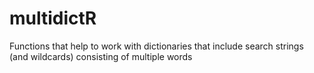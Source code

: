 # multidictR
Functions that help to work with dictionaries that include search strings (and wildcards) consisting of multiple words

